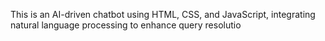 This is an AI-driven chatbot using HTML, CSS, and JavaScript, integrating natural language processing to enhance query resolutio
